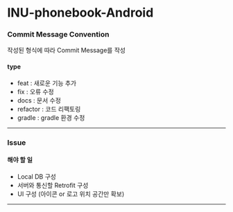 # INU-phonebook-Android

### __Commit Message Convention__
작성된 형식에 따라 Commit Message를 작성

#### type
- feat : 새로운 기능 추가
- fix : 오류 수정
- docs : 문서 수정
- refactor : 코드 리팩토링
- gradle : gradle 환경 수정

---

### __Issue__

#### 해야 할 일
- Local DB 구성
- 서버와 통신할 Retrofit 구성
- UI 구성 (아이콘 or 로고 위치 공간만 확보)

---
